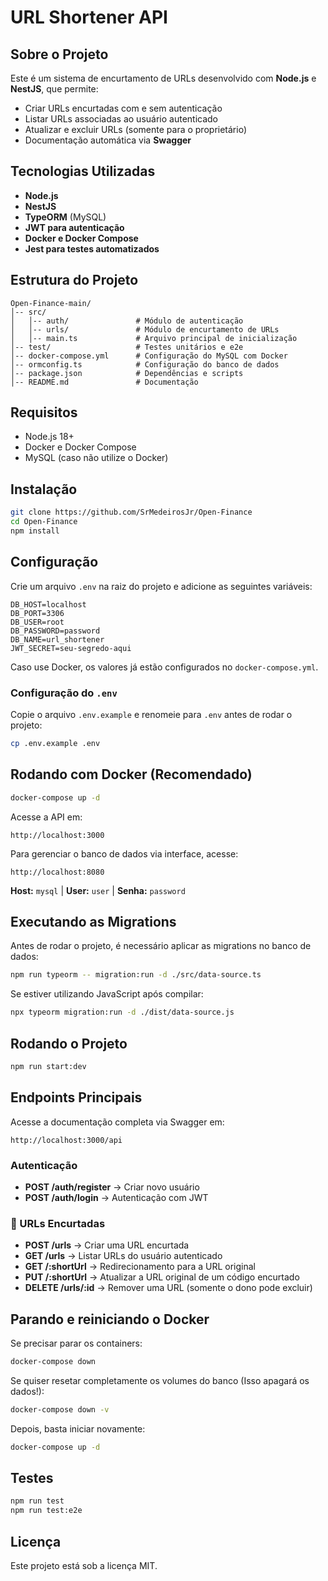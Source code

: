 # URL Shortener API

## Sobre o Projeto
Este é um sistema de encurtamento de URLs desenvolvido com **Node.js** e **NestJS**, que permite:
- Criar URLs encurtadas com e sem autenticação
- Listar URLs associadas ao usuário autenticado
- Atualizar e excluir URLs (somente para o proprietário)
- Documentação automática via **Swagger**

## Tecnologias Utilizadas
- **Node.js**
- **NestJS**
- **TypeORM** (MySQL)
- **JWT para autenticação**
- **Docker e Docker Compose**
- **Jest para testes automatizados**

## Estrutura do Projeto
```
Open-Finance-main/
│-- src/
│   │-- auth/               # Módulo de autenticação
│   │-- urls/               # Módulo de encurtamento de URLs
│   │-- main.ts             # Arquivo principal de inicialização
│-- test/                   # Testes unitários e e2e
│-- docker-compose.yml      # Configuração do MySQL com Docker
│-- ormconfig.ts            # Configuração do banco de dados
│-- package.json            # Dependências e scripts
│-- README.md               # Documentação
```

## Requisitos
- Node.js 18+
- Docker e Docker Compose
- MySQL (caso não utilize o Docker)

## Instalação
```bash
git clone https://github.com/SrMedeirosJr/Open-Finance
cd Open-Finance
npm install
```

## Configuração
Crie um arquivo `.env` na raiz do projeto e adicione as seguintes variáveis:
```env
DB_HOST=localhost
DB_PORT=3306
DB_USER=root
DB_PASSWORD=password
DB_NAME=url_shortener
JWT_SECRET=seu-segredo-aqui
```
Caso use Docker, os valores já estão configurados no `docker-compose.yml`.

### Configuração do `.env`
Copie o arquivo `.env.example` e renomeie para `.env` antes de rodar o projeto:
```bash
cp .env.example .env
```

## Rodando com Docker (Recomendado)
```bash
docker-compose up -d
```

Acesse a API em:
```
http://localhost:3000
```

Para gerenciar o banco de dados via interface, acesse:
```
http://localhost:8080
```
**Host:** `mysql` | **User:** `user` | **Senha:** `password`

## Executando as Migrations
Antes de rodar o projeto, é necessário aplicar as migrations no banco de dados:
```bash
npm run typeorm -- migration:run -d ./src/data-source.ts
```
Se estiver utilizando JavaScript após compilar:
```bash
npx typeorm migration:run -d ./dist/data-source.js
```

## Rodando o Projeto
```bash
npm run start:dev
```

## Endpoints Principais
Acesse a documentação completa via Swagger em:
```
http://localhost:3000/api
```

### Autenticação
- **POST /auth/register** → Criar novo usuário
- **POST /auth/login** → Autenticação com JWT

### 🔗 URLs Encurtadas
- **POST /urls** → Criar uma URL encurtada
- **GET /urls** → Listar URLs do usuário autenticado
- **GET /:shortUrl** → Redirecionamento para a URL original
- **PUT /:shortUrl** → Atualizar a URL original de um código encurtado
- **DELETE /urls/:id** → Remover uma URL (somente o dono pode excluir)

## Parando e reiniciando o Docker
Se precisar parar os containers:
```bash
docker-compose down
```

Se quiser resetar completamente os volumes do banco (Isso apagará os dados!):
```bash
docker-compose down -v
```
Depois, basta iniciar novamente:
```bash
docker-compose up -d
```

## Testes
```bash
npm run test
npm run test:e2e
```

## Licença
Este projeto está sob a licença MIT.

